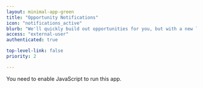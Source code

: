 ```yaml
---
layout: minimal-app-green
title: "Opportunity Notifications"
icon: "notifications_active"
blurb: "We'll quickly build out opportunities for you, but with a new look."
access: "external-user"
authenticated: true

top-level-link: false
priority: 2

---
```


<link rel="manifest" href="manifest.json"/>

<script defer="defer" src="static/js/main.3244afe1.js"></script>

<link href="static/css/main.e6c13ad2.css" rel="stylesheet">

<noscript>You need to enable JavaScript to run this app.</noscript>

<div id="root"></div>
